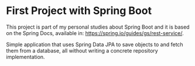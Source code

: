 # First Project with Spring Boot

This project is part of my personal studies about Spring Boot
and it is based on the Spring Docs, available in: https://spring.io/guides/gs/rest-service/.

Simple application that uses Spring Data JPA to save objects to and fetch them from a database, all without writing a concrete repository implementation.

